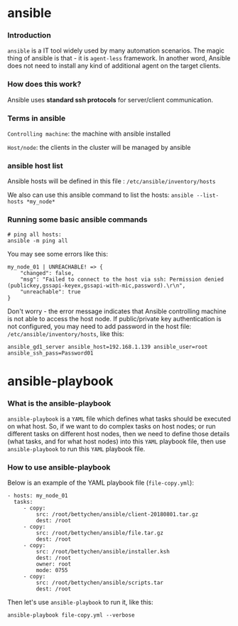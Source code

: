 # ansible

### Introduction
```ansible``` is a IT tool widely used by many automation scenarios. 
The magic thing of ansible is that - it is ```agent-less``` framework. 
In another word, Ansible does not need to install any kind of additional agent on the target clients.

### How does this work? 

Ansible uses **standard ssh protocols** for server/client communication. 

### Terms in ansible

```Controlling machine```: the machine with ansible installed

```Host/node```: the clients in the cluster will be managed by ansible

### ansible host list

Ansible hosts will be defined in this file : ```/etc/ansible/inventory/hosts```

We also can use this ansible command to list the hosts: ```ansible --list-hosts *my_node*```

### Running some basic ansible commands

```
# ping all hosts:
ansible -m ping all
```

You may see some errors like this:

```
my_node_01 | UNREACHABLE! => {
    "changed": false,
    "msg": "Failed to connect to the host via ssh: Permission denied (publickey,gssapi-keyex,gssapi-with-mic,password).\r\n",
    "unreachable": true
}
```

Don't worry - the error message indicates that Ansible controlling machine is not able to access the host node. 
If public/private key authentication is not configured, 
you may need to add password in the host file: ```/etc/ansible/inventory/hosts```, like this:

```
ansible_gd1_server ansible_host=192.168.1.139 ansible_user=root ansible_ssh_pass=Password01
```

# ansible-playbook

### What is the ansible-playbook

```ansible-playbook``` is a ```YAML``` file which defines what tasks should be executed on what host.
So, if we want to do complex tasks on host nodes; or run different tasks on different host nodes, 
then we need to define those details (what tasks, and for what host nodes) into this ```YAML``` playbook file, 
then use ```ansible-playbook``` to run this ```YAML``` playbook file.

### How to use ansible-playbook

Below is an example of the YAML playbook file (```file-copy.yml```):

```
- hosts: my_node_01
  tasks:
     - copy:
         src: /root/bettychen/ansible/client-20180801.tar.gz
         dest: /root
     - copy:
         src: /root/bettychen/ansible/file.tar.gz
         dest: /root
     - copy:
         src: /root/bettychen/ansible/installer.ksh
         dest: /root
         owner: root
         mode: 0755
     - copy:
         src: /root/bettychen/ansible/scripts.tar
         dest: /root
```

Then let's use ```ansible-playbook``` to run it, like this:

```
ansible-playbook file-copy.yml --verbose
```




